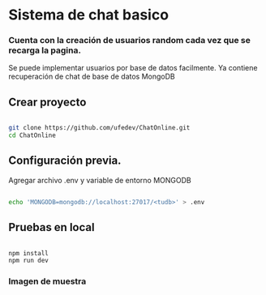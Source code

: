# Sistema de chat basico

### Cuenta con la creación de usuarios random cada vez que se recarga la pagina.

Se puede implementar usuarios por base de datos facilmente.
Ya contiene recuperación de chat de base de datos MongoDB

## Crear proyecto

```bash

git clone https://github.com/ufedev/ChatOnline.git
cd ChatOnline

```

## Configuración previa.

Agregar archivo .env y variable de entorno MONGODB

```bash

echo 'MONGODB=mongodb://localhost:27017/<tudb>' > .env

```

## Pruebas en local

```bash

npm install
npm run dev

```

### Imagen de muestra
